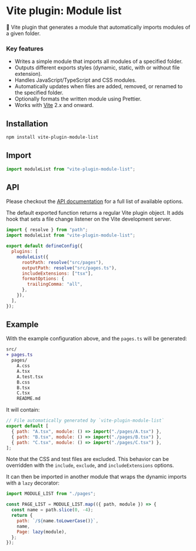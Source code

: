 # Vite plugin: Module list

🧶 Vite plugin that generates a module that automatically imports modules of a given folder.

### Key features

- Writes a simple module that imports all modules of a specified folder.
- Outputs different exports styles (dynamic, static, with or without file extension).
- Handles JavaScript/TypeScript and CSS modules.
- Automatically updates when files are added, removed, or renamed to the specified folder.
- Optionally formats the written module using Prettier.
- Works with [Vite](http://vitejs.dev) 2.x and onward.

## Installation

```bash
npm install vite-plugin-module-list
```

## Import

```js
import moduleList from "vite-plugin-module-list";
```

## API

Please checkout the [API documentation](./doc/README.md) for a full list of available options.

The default exported function returns a regular Vite plugin object. It adds hook that sets a file change listener on the Vite development server.

```js
import { resolve } from "path";
import moduleList from "vite-plugin-module-list";

export default defineConfig({
  plugins: [
    moduleList({
      rootPath: resolve("src/pages"),
      outputPath: resolve("src/pages.ts"),
      includeExtensions: ["tsx"],
      formatOptions: {
        trailingComma: "all",
      },
    }),
  ],
});
```

## Example

With the example configuration above, and the `pages.ts` will be generated:

```diff
src/
+ pages.ts
  pages/
    A.css
    A.tsx
    A.test.tsx
    B.css
    B.tsx
    C.tsx
    README.md
```

It will contain:

```js
// File automatically generated by `vite-plugin-module-list`
export default [
  { path: "A.tsx", module: () => import("./pages/A.tsx") },
  { path: "B.tsx", module: () => import("./pages/B.tsx") },
  { path: "C.tsx", module: () => import("./pages/C.tsx") },
];
```

Note that the CSS and test files are excluded. This behavior can be overridden with the `include`, `exclude`, and `includeExtensions` options.

It can then be imported in another module that wraps the dynamic imports with a `lazy` decorator:

```jsx
import MODULE_LIST from "./pages";

const PAGE_LIST = MODULE_LIST.map(({ path, module }) => {
  const name = path.slice(0, -4);
  return {
    path: `/${name.toLowerCase()}`,
    name,
    Page: lazy(module),
  };
});
```
